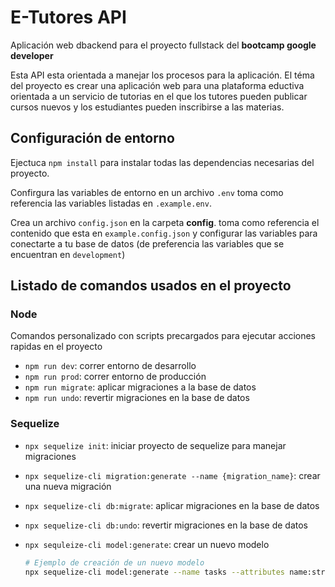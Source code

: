 # E-Tutores API
Aplicación web dbackend para el proyecto fullstack del **bootcamp google developer**

Esta API esta orientada a manejar los procesos para la aplicación. El téma del proyecto es crear una aplicación web para una plataforma eductiva orientada a un servicio de tutorias en el que los tutores pueden publicar cursos nuevos y los estudiantes pueden inscribirse a las materias.


## Configuración de entorno

Ejectuca ``npm install`` para instalar todas las dependencias necesarias del proyecto.

Confirgura las variables de entorno en un archivo ``.env`` toma como referencia las variables listadas en ``.example.env``.

Crea un archivo ``config.json`` en la carpeta **config**. toma como referencia el contenido que esta en ``example.config.json`` y configurar las variables para conectarte a tu base de datos (de preferencia las variables que se encuentran en ``development``)


## Listado de comandos usados en el proyecto

### Node
Comandos personalizado con scripts precargados para ejecutar acciones rapidas en el proyecto
* ``npm run dev``: correr entorno de desarrollo
* ``npm run prod``: correr entorno de producción
* `npm run migrate`: aplicar migraciones a la base de datos
* ``npm run undo``: revertir migraciones en la base de datos

### Sequelize
* ``npx sequelize init``: iniciar proyecto de sequelize para manejar migraciones
* ``npx sequelize-cli migration:generate --name {migration_name}``: crear una nueva migración
* ``npx sequelize-cli db:migrate``: aplicar migraciones en la base de datos
* ``npx sequelize-cli db:undo``: revertir migraciones en la base de datos
* ``npx sequleize-cli model:generate``: crear un nuevo modelo

    ```bash
    # Ejemplo de creación de un nuevo modelo
    npx sequelize-cli model:generate --name tasks --attributes name:string,done:boolean
    ```
